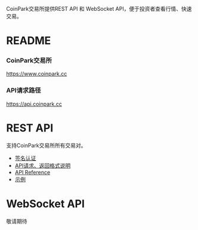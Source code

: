 CoinPark交易所提供REST API 和 WebSocket API，便于投资者查看行情、快速交易。
# README
### CoinPark交易所
https://www.coinpark.cc
### API请求路径
https://api.coinpark.cc

# REST API
支持CoinPark交易所所有交易对。
* [签名认证](https://github.com/coinparkcc/API_Docs/wiki/API_Sign)
* [API请求、返回格式说明](https://github.com/coinparkcc/API_Docs/wiki/Request_Response)
* [API Reference](https://github.com/coinparkcc/API_Docs/wiki/API_Reference)
* [示例](https://github.com/coinparkcc/REST-API-demo)

# WebSocket API
敬请期待